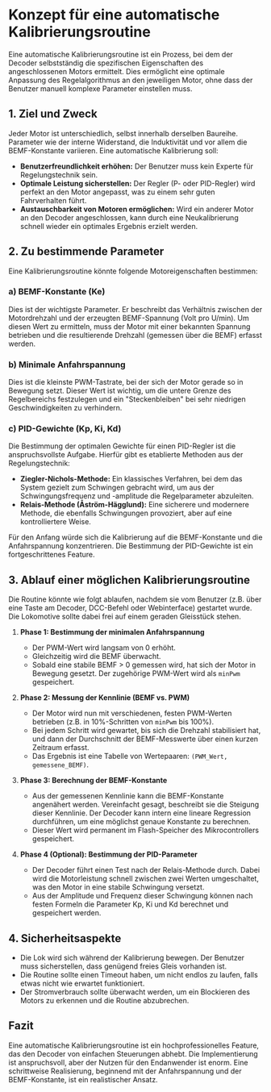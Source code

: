 # Konzept für eine automatische Kalibrierungsroutine

Eine automatische Kalibrierungsroutine ist ein Prozess, bei dem der Decoder selbstständig die spezifischen Eigenschaften des angeschlossenen Motors ermittelt. Dies ermöglicht eine optimale Anpassung des Regelalgorithmus an den jeweiligen Motor, ohne dass der Benutzer manuell komplexe Parameter einstellen muss.

## 1. Ziel und Zweck

Jeder Motor ist unterschiedlich, selbst innerhalb derselben Baureihe. Parameter wie der interne Widerstand, die Induktivität und vor allem die BEMF-Konstante variieren. Eine automatische Kalibrierung soll:

- **Benutzerfreundlichkeit erhöhen:** Der Benutzer muss kein Experte für Regelungstechnik sein.
- **Optimale Leistung sicherstellen:** Der Regler (P- oder PID-Regler) wird perfekt an den Motor angepasst, was zu einem sehr guten Fahrverhalten führt.
- **Austauschbarkeit von Motoren ermöglichen:** Wird ein anderer Motor an den Decoder angeschlossen, kann durch eine Neukalibrierung schnell wieder ein optimales Ergebnis erzielt werden.

## 2. Zu bestimmende Parameter

Eine Kalibrierungsroutine könnte folgende Motoreigenschaften bestimmen:

### a) BEMF-Konstante (Ke)

Dies ist der wichtigste Parameter. Er beschreibt das Verhältnis zwischen der Motordrehzahl und der erzeugten BEMF-Spannung (Volt pro U/min). Um diesen Wert zu ermitteln, muss der Motor mit einer bekannten Spannung betrieben und die resultierende Drehzahl (gemessen über die BEMF) erfasst werden.

### b) Minimale Anfahrspannung

Dies ist die kleinste PWM-Tastrate, bei der sich der Motor gerade so in Bewegung setzt. Dieser Wert ist wichtig, um die untere Grenze des Regelbereichs festzulegen und ein "Steckenbleiben" bei sehr niedrigen Geschwindigkeiten zu verhindern.

### c) PID-Gewichte (Kp, Ki, Kd)

Die Bestimmung der optimalen Gewichte für einen PID-Regler ist die anspruchsvollste Aufgabe. Hierfür gibt es etablierte Methoden aus der Regelungstechnik:

- **Ziegler-Nichols-Methode:** Ein klassisches Verfahren, bei dem das System gezielt zum Schwingen gebracht wird, um aus der Schwingungsfrequenz und -amplitude die Regelparameter abzuleiten.
- **Relais-Methode (Åström-Hägglund):** Eine sicherere und modernere Methode, die ebenfalls Schwingungen provoziert, aber auf eine kontrolliertere Weise.

Für den Anfang würde sich die Kalibrierung auf die BEMF-Konstante und die Anfahrspannung konzentrieren. Die Bestimmung der PID-Gewichte ist ein fortgeschrittenes Feature.

## 3. Ablauf einer möglichen Kalibrierungsroutine

Die Routine könnte wie folgt ablaufen, nachdem sie vom Benutzer (z.B. über eine Taste am Decoder, DCC-Befehl oder Webinterface) gestartet wurde. Die Lokomotive sollte dabei frei auf einem geraden Gleisstück stehen.

1.  **Phase 1: Bestimmung der minimalen Anfahrspannung**
    - Der PWM-Wert wird langsam von 0 erhöht.
    - Gleichzeitig wird die BEMF überwacht.
    - Sobald eine stabile BEMF > 0 gemessen wird, hat sich der Motor in Bewegung gesetzt. Der zugehörige PWM-Wert wird als `minPwm` gespeichert.

2.  **Phase 2: Messung der Kennlinie (BEMF vs. PWM)**
    - Der Motor wird nun mit verschiedenen, festen PWM-Werten betrieben (z.B. in 10%-Schritten von `minPwm` bis 100%).
    - Bei jedem Schritt wird gewartet, bis sich die Drehzahl stabilisiert hat, und dann der Durchschnitt der BEMF-Messwerte über einen kurzen Zeitraum erfasst.
    - Das Ergebnis ist eine Tabelle von Wertepaaren: `(PWM_Wert, gemessene_BEMF)`.

3.  **Phase 3: Berechnung der BEMF-Konstante**
    - Aus der gemessenen Kennlinie kann die BEMF-Konstante angenähert werden. Vereinfacht gesagt, beschreibt sie die Steigung dieser Kennlinie. Der Decoder kann intern eine lineare Regression durchführen, um eine möglichst genaue Konstante zu berechnen.
    - Dieser Wert wird permanent im Flash-Speicher des Mikrocontrollers gespeichert.

4.  **Phase 4 (Optional): Bestimmung der PID-Parameter**
    - Der Decoder führt einen Test nach der Relais-Methode durch. Dabei wird die Motorleistung schnell zwischen zwei Werten umgeschaltet, was den Motor in eine stabile Schwingung versetzt.
    - Aus der Amplitude und Frequenz dieser Schwingung können nach festen Formeln die Parameter Kp, Ki und Kd berechnet und gespeichert werden.

## 4. Sicherheitsaspekte

- Die Lok wird sich während der Kalibrierung bewegen. Der Benutzer muss sicherstellen, dass genügend freies Gleis vorhanden ist.
- Die Routine sollte einen Timeout haben, um nicht endlos zu laufen, falls etwas nicht wie erwartet funktioniert.
- Der Stromverbrauch sollte überwacht werden, um ein Blockieren des Motors zu erkennen und die Routine abzubrechen.

## Fazit

Eine automatische Kalibrierungsroutine ist ein hochprofessionelles Feature, das den Decoder von einfachen Steuerungen abhebt. Die Implementierung ist anspruchsvoll, aber der Nutzen für den Endanwender ist enorm. Eine schrittweise Realisierung, beginnend mit der Anfahrspannung und der BEMF-Konstante, ist ein realistischer Ansatz.
